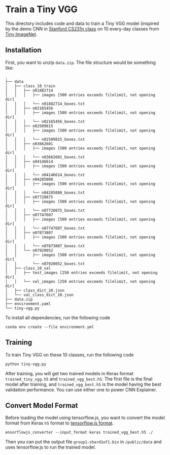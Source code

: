 # Train a Tiny VGG

This directory includes code and data to train a Tiny VGG model
(inspired by the demo CNN in [Stanford CS231n class](http://cs231n.stanford.edu)
on 10 every-day classes from [Tiny ImageNet](https://tiny-imagenet.herokuapp.com).

## Installation

First, you want to unzip `data.zip`. The file structure would be something like:

```
.
├── data
│   ├── class_10_train
│   │   ├── n01882714
│   │   │   ├── images [500 entries exceeds filelimit, not opening dir]
│   │   │   └── n01882714_boxes.txt
│   │   ├── n02165456
│   │   │   ├── images [500 entries exceeds filelimit, not opening dir]
│   │   │   └── n02165456_boxes.txt
│   │   ├── n02509815
│   │   │   ├── images [500 entries exceeds filelimit, not opening dir]
│   │   │   └── n02509815_boxes.txt
│   │   ├── n03662601
│   │   │   ├── images [500 entries exceeds filelimit, not opening dir]
│   │   │   └── n03662601_boxes.txt
│   │   ├── n04146614
│   │   │   ├── images [500 entries exceeds filelimit, not opening dir]
│   │   │   └── n04146614_boxes.txt
│   │   ├── n04285008
│   │   │   ├── images [500 entries exceeds filelimit, not opening dir]
│   │   │   └── n04285008_boxes.txt
│   │   ├── n07720875
│   │   │   ├── images [500 entries exceeds filelimit, not opening dir]
│   │   │   └── n07720875_boxes.txt
│   │   ├── n07747607
│   │   │   ├── images [500 entries exceeds filelimit, not opening dir]
│   │   │   └── n07747607_boxes.txt
│   │   ├── n07873807
│   │   │   ├── images [500 entries exceeds filelimit, not opening dir]
│   │   │   └── n07873807_boxes.txt
│   │   └── n07920052
│   │       ├── images [500 entries exceeds filelimit, not opening dir]
│   │       └── n07920052_boxes.txt
│   ├── class_10_val
│   │   ├── test_images [250 entries exceeds filelimit, not opening dir]
│   │   └── val_images [250 entries exceeds filelimit, not opening dir]
│   ├── class_dict_10.json
│   └── val_class_dict_10.json
├── data.zip
├── environment.yaml
└── tiny-vgg.py
```

To install all dependencies, run the following code

```
conda env create --file environment.yml
```

## Training

To train Tiny VGG on these 10 classes, run the following code

```
python tiny-vgg.py
```

After training, you will get two trained models in Keras format `trained_tiny_vgg.h5`
and `trained_vgg_best.h5`. The first file is the final model after training, and
`trained_vgg_best.h5` is the model having the best validation performance.
You can use either one to power CNN Explainer.

## Convert Model Format

Before loading the model using tensorflow.js, you want to convert the model format
from Keras `h5` format to [tensorflow.js format](https://www.tensorflow.org/js/tutorials/conversion/import_keras).

```
ensorflowjs_converter --input_format keras trained_vgg_best.h5 ./
```

Then you can put the output file `group1-shard1of1.bin` in `/public/data` and uses
tensorflow.js to run the trained model.

